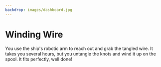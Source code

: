 ```yaml
---
backdrop: images/dashboard.jpg
---
```


# Winding Wire

You use the ship's robotic arm to reach out and grab the tangled wire. It takes you several hours, but you untangle the knots and wind it up on the spool. It fits perfectly, well done!

<Item id="4"/>

<Page url="/rocket/en" instructions="" action="Return to the start for a new mission!" condition="none" />